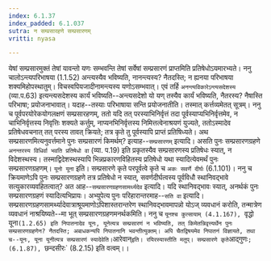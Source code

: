 ```yaml
---
index: 6.1.37
index_padded: 6.1.037
sutra: न सम्प्रसारहणे सम्प्रसारणम्
vritti: nyasa

---
```

येषां सम्प्रसारमुक्तं तेषां यावन्तो यणः सम्भवन्ति तेषां सर्वेषां सम्प्रसारणं प्राप्तमिति प्रतिषेधोऽयमारभ्यते। ननु चालोऽन्त्यपरिभाषया (1.1.52) अन्त्यस्यैव भविष्यति, नानन्त्यस्य? नैतदस्ति; न ह्यनया परिभाषया शक्यमिहोपस्थातुम्। विचस्वपियजादीनामन्त्यस्य यणोऽसम्भवात्। एवं तर्हि `अनन्त्यविकारेऽन्त्यसदेशस्य`
(व्या.प.63) इत्यन्त्यसदेशस्य कार्यं भविष्यति--अन्त्यसदेशो यो यण् तस्यैव कार्यं भविष्यति, नैतरस्य? नैषास्ति परिभाषा; प्रयोजनाभावात्। यदाह--तस्याः परिभाषाया सन्ति प्रयोजनातीति। तस्मात् कर्त्तव्यमेतत् सूत्रम्।
ननु च पूर्वपरयोरेकयोगलक्षणं सम्प्रसारहणम्, ततो यदि तत् परस्याभिनिर्वृत्तं तदा पूर्वस्याप्यभिनिर्वृत्तमेव, न चाभिनिर्वृत्तस्य निवृत्तिः शक्यते कर्त्तुम्, नाप्यनभिनिर्वृत्तस्य निमित्तत्वेनाश्रयणं युज्यते, ततोऽस्मादेव प्रतिषेधवचनात् तत् परस्य तावत् क्रियते; तत्र कृते तु पूर्वस्यापि प्राप्तं प्रतिषिध्यते। अथ सम्प्रसारणमित्यनुवर्त्तमाने पुनः सम्प्रसारणं किमर्थम्? इत्याह--`सम्प्रसारणम्` इत्यादि। असति पुनः सम्प्रसारणग्रहणे `अनन्तरस्य विधिर्वा भवति प्रतिषेधो वा` (व्या. प.19) इति प्रकृतस्यैव सम्प्रसारणस्य प्रतिषेधः स्यात्, न विदेशस्थस्य। तस्माद्विदेशस्थस्यापि भिन्नप्रकारणविहितस्य प्रतिषेधो यथा स्यादित्येवमर्थं पुनः सम्प्रसारणग्रहणम्। `यूनो यूना` इति। सम्प्रसारणे कृते परपूर्वत्वे कृते च `अकः सवर्णे दीर्घः` (6.1.101)। ननु च क्रियमाणेऽपि पुनः सम्प्रसारणग्रहणे तत्र प्रतिषेधो न स्यात्, सवर्णदीर्घत्वस्य पूर्वविधौ स्थानिवद्भावे सत्युकारव्यवहितत्वात्? अत आह--`सम्प्रसारणग्रहणसामर्थ्यदेव` इत्यादि। यदि स्थानिवद्भावः स्यात्, अनर्थकं पुनः सम्प्रसारणग्रहणं स्यादित्यभिप्रायः। अभ्युपेत्य पुनः परिहारान्तरमाह--`सति वा` इत्यादि। सम्प्रसारणग्रहणसामर्थ्यादेवात्राश्रूयमाणोऽपिशास्तरान्तरेण स्थानिवद्भावमापन्नो योऽज् व्यवधानं करोति, तन्मात्रेण व्यवधानं नाश्रयिष्यते--मा भूत् सम्प्रसारणग्रहणमनर्थकमिति। ननु च `यूनश्च कुत्सायाम् (4.1.167), `वृद्धो यूना` (1.2.65) इति निपातनादेव यूनः, यूनेत्यत्र सम्प्रसारणं न भविष्यति, तत् किमेतन्निवृत्त्यर्थेन पुनः सम्प्रसारणग्रहणेन? नैतदस्ति; अबाधकन्यपि निपातनानि भवन्तीत्युक्तम्। अपि चैतद्विषयमेव निपातनं विज्ञायते, तथा च--यूनः, यूना यूनीत्यत्र सम्प्रसारणं स्यादेवेति। `आरेवान्` इति। रयिरस्यास्तीति मतुप्। सम्प्रसारणे कृते `आद्गुणः`; (6.1.87), `छन्दसीरः` (8.2.15) इति वत्वम्।।